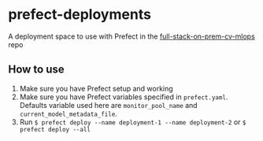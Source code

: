 # prefect-deployments
A deployment space to use with Prefect in the [full-stack-on-prem-cv-mlops](https://github.com/jomariya23156/full-stack-on-prem-cv-mlops) repo

## How to use 
1. Make sure you have Prefect setup and working
2. Make sure you have Prefect variables specified in `prefect.yaml`. Defaults variable used here are `monitor_pool_name` and `current_model_metadata_file`.
3. Run `$ prefect deploy --name deployment-1 --name deployment-2`
or `$ prefect deploy --all`